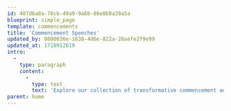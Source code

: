 ```yaml
---
id: 407d6a0a-70cb-49a9-9a6b-86e0b0a39a5a
blueprint: simple_page
template: commencements
title: 'Commencement Speeches'
updated_by: 0800036e-1638-4d6e-822a-26aefe2f9e99
updated_at: 1718912619
intro:
  -
    type: paragraph
    content:
      -
        type: text
        text: 'Explore our collection of transformative commencement addresses that ignite dreams, empower change, and celebrate resilience.'
parent: home
---
```

